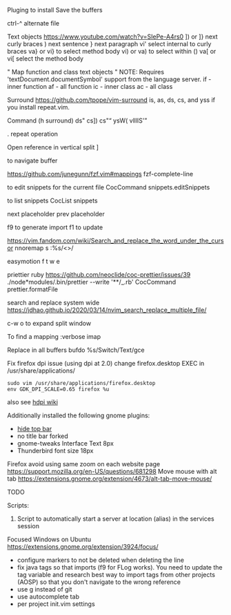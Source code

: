 Pluging to install
Save the buffers

ctrl-^ alternate file

Text objects
https://www.youtube.com/watch?v=SIePe-A4rs0
]) or ]} next curly braces
) next sentence
} next paragraph
vi' select internal to curly braces
va} or vi} to select method body
vi) or va) to select within ()
va[ or vi[ select the method body

" Map function and class text objects
" NOTE: Requires 'textDocument.documentSymbol' support from the language server.
if - inner function
af - all function
ic - inner class
ac - all class

Surround
https://github.com/tpope/vim-surround
is, as, ds, cs, and yss if you install repeat.vim.

Command (h surround)
ds"
cs])
cs"<q>
ysW(
vllllS'

. repeat operation

Open reference in vertical split
<C-w><C-v>]

<leader-b> to navigate buffer

https://github.com/junegunn/fzf.vim#mappings
fzf-complete-line
<c-x><c-l>

to edit snippets for the current file
CocCommand snippets.editSnippets

to list snippets
CocList snippets

<c-j> next placeholder
<c-k> prev placeholder

f9 to generate import f1 to update

https://vim.fandom.com/wiki/Search_and_replace_the_word_under_the_cursor
nnoremap <Leader>s :%s/\<<C-r><C-w>\>/

easymotion
<leader><leader>f
<leader><leader>t
<leader><leader>w
<leader><leader>e

priettier ruby
https://github.com/neoclide/coc-prettier/issues/39
./node\*modules/.bin/prettier --write '\*\*/\_.rb'
CocCommand prettier.formatFile

search and replace system wide
https://jdhao.github.io/2020/03/14/nvim_search_replace_multiple_file/

c-w o to expand split window

To find a mapping
:verbose imap

Replace in all buffers
bufdo %s/Switch/Text/gce

Fix firefox dpi issue (using dpi at 2.0)
change firefox.desktop EXEC in /usr/share/applications/

```
sudo vim /usr/share/applications/firefox.desktop
env GDK_DPI_SCALE=0.65 firefox %u
```

also see [hdpi wiki](https://wiki.archlinux.org/title/HiDPI#Firefox)

Additionally installed the following gnome plugins:

- [hide top bar][1]
- no title bar forked
- gnome-tweaks Interface Text 8px
- Thunderbird font size 18px

[1]: https://extensions.gnome.org/extension/545/hide-top-bar/

Firefox avoid using same zoom on each website page
https://support.mozilla.org/en-US/questions/681298
Move mouse with alt tab
https://extensions.gnome.org/extension/4673/alt-tab-move-mouse/

TODO

Scripts:
1) Script to automatically start a server at location (alias) in the services session

Focused Windows on Ubuntu https://extensions.gnome.org/extension/3924/focus/

- configure markers to not be deleted when deleting the line
- fix java tags so that imports (f9 for FLog works). You need to update the tag variable and research best way to import tags from other projects (AOSP) so that you don't navigate to the wrong reference
- use g instead of git
- use autocomplete tab
- per project init.vim settings
